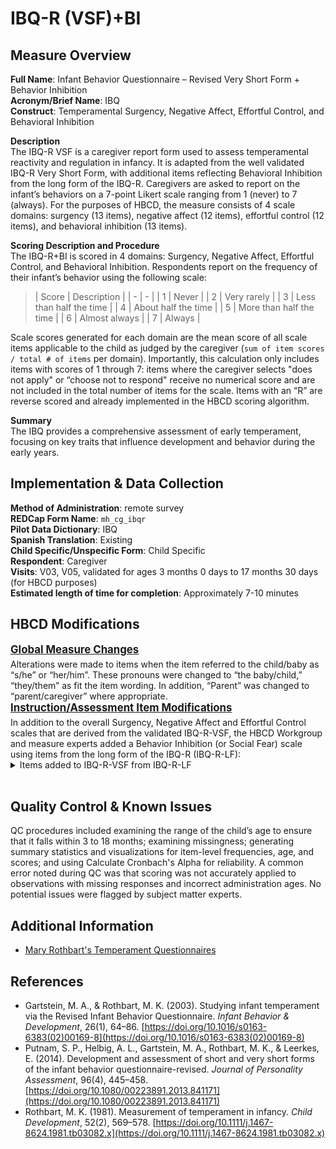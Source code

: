 # IBQ-R (VSF)+BI
## Measure Overview
**Full Name**: Infant Behavior Questionnaire – Revised Very Short Form + Behavior Inhibition  
**Acronym/Brief Name**: IBQ  
**Construct**: Temperamental Surgency, Negative Affect, Effortful Control, and Behavioral Inhibition  

**Description**   
The IBQ-R VSF is a caregiver report form used to assess temperamental reactivity and regulation in infancy. It is adapted from the well validated IBQ-R Very Short Form, with additional items reflecting Behavioral Inhibition from the long form of the IBQ-R. Caregivers are asked to report on the infant’s behaviors on a 7-point Likert scale ranging from 1 (never) to 7 (always). For the purposes of HBCD, the measure consists of 4 scale domains: surgency (13 items), negative affect (12 items), effortful control (12 items), and behavioral inhibition (13 items).  

**Scoring Description and Procedure**     
The IBQ-R+BI is scored in 4 domains: Surgency, Negative Affect, Effortful Control, and Behavioral Inhibition. Respondents report on the frequency of their infant’s behavior using the following scale: 

>| Score | Description |
| - | - |
| 1 | Never |
| 2 | Very rarely |
| 3 | Less than half the time |
| 4 | About half the time | 
| 5 | More than half the time |
| 6 | Almost always |
| 7 | Always |

Scale scores generated for each domain are the mean score of all scale items applicable to the child as judged by the caregiver (`sum of item scores / total # of items` per domain). Importantly, this calculation only includes items with scores of 1 through 7: items where the caregiver selects "does not apply" or “choose not to respond" receive no numerical score and are not included in the total number of items for the scale. Items with an “R” are reverse scored and already implemented in the HBCD scoring algorithm.

**Summary**   
The IBQ provides a comprehensive assessment of early temperament, focusing on key traits that influence development and behavior during the early years.

## Implementation & Data Collection
**Method of Administration**: remote survey  
**REDCap Form Name**: `mh_cg_ibqr`    
**Pilot Data Dictionary**: IBQ  
**Spanish Translation**: Existing  
**Child Specific/Unspecific Form**: Child Specific  
**Respondent**: Caregiver   
**Visits**: V03, V05, validated for ages 3 months 0 days to 17 months 30 days (for HBCD purposes)  
**Estimated length of time for completion**: Approximately 7-10 minutes     

## HBCD Modifications
<p style="font-size: 1.2em; margin: 0 0 5px;"><b><u>Global Measure Changes</u></b></p>
Alterations were made to items when the item referred to the child/baby as “s/he” or “her/him”. These pronouns were changed to “the baby/child,” “they/them” as fit the item wording. In addition, “Parent” was changed to “parent/caregiver” where appropriate.

<p style="font-size: 1.2em; margin: 0 0 5px;"><b><u>Instruction/Assessment Item Modifications</u></b></p>
In addition to the overall Surgency, Negative Affect and Effortful Control scales that are derived from the validated IBQ-R-VSF, the HBCD Workgroup and measure experts added a Behavior Inhibition (or Social Fear) scale using items from the long form of the IBQ-R (IBQ-R-LF): 

<details>
<summary>Items added to IBQ-R-VSF from IBQ-R-LF</summary>
<ul>
<li>38. When introduced to an unfamiliar adult, how often did the baby hang back from the adult?</li>
<li>39. When introduced to an unfamiliar adult, how often did the baby never “warm up” to the unfamiliar adult?</li>
<li>40. When in the presence of several unfamiliar adults, how often did the baby cry?</li>
<li>41. When in the presence of several unfamiliar adults, how often did the baby continue to be upset for 10 minutes or longer?</li>
<li>42. When visiting a new place, how often did the baby show distress for the first few minutes?</li>
<li>43. When visiting a new place, how often did the baby continue to be upset for 10 minutes or more?</li>
<li>44. When your baby was approached by an unfamiliar person when you and your baby were out (for example, shopping), how often did the baby show distress?</li>
<li>45. When your baby was approached by an unfamiliar person when you and your baby were out (for example, shopping), how often did the baby cry?</li>
<li>46R. When an unfamiliar person came to your home or apartment, how often did your baby allow themselves to be picked up without protest?</li>
<li>47. When an unfamiliar person came to your home or apartment, how often did your baby cry when the visitor attempted to pick them up?</li>
</ul>
</details><br>


## Quality Control & Known Issues    
QC procedures included examining the range of the child’s age to ensure that it falls within 3 to 18 months; examining missingness; generating summary statistics and visualizations for item-level frequencies, age, and scores; and using Calculate Cronbach's Alpha for reliability. A common error noted during QC was that scoring was not accurately applied to observations with missing responses and incorrect administration ages. No potential issues were flagged by subject matter experts.

## Additional Information
 * [Mary Rothbart's Temperament Questionnaires](https://research.bowdoin.edu/rothbart-temperament-questionnaires)

## References 
- Gartstein, M. A., & Rothbart, M. K. (2003). Studying infant temperament via the Revised Infant Behavior Questionnaire. *Infant Behavior & Development*, 26(1), 64–86. [https://doi.org/10.1016/s0163-6383(02)00169-8](https://doi.org/10.1016/s0163-6383(02)00169-8)
- Putnam, S. P., Helbig, A. L., Gartstein, M. A., Rothbart, M. K., & Leerkes, E. (2014). Development and assessment of short and very short forms of the infant behavior questionnaire-revised. *Journal of Personality Assessment*, 96(4), 445–458. [https://doi.org/10.1080/00223891.2013.841171](https://doi.org/10.1080/00223891.2013.841171)
- Rothbart, M. K. (1981). Measurement of temperament in infancy. *Child Development*, 52(2), 569–578. [https://doi.org/10.1111/j.1467-8624.1981.tb03082.x](https://doi.org/10.1111/j.1467-8624.1981.tb03082.x)